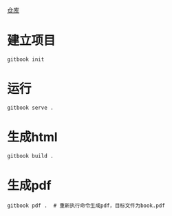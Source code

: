 [仓库](https://github.com/GitbookIO/gitbook "仓库")
# 建立项目
```
gitbook init
```
# 运行
```
gitbook serve .
```
# 生成html
```
gitbook build .
```
# 生成pdf
```
gitbook pdf .  # 重新执行命令生成pdf，目标文件为book.pdf
```